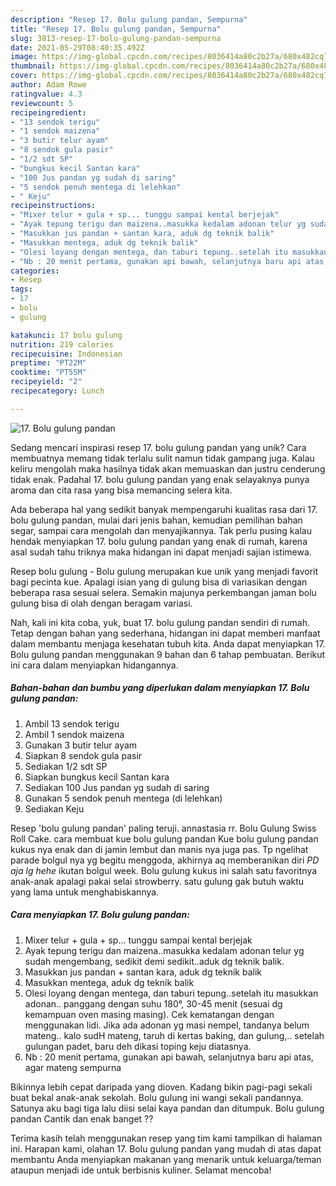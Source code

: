```yaml
---
description: "Resep 17. Bolu gulung pandan, Sempurna"
title: "Resep 17. Bolu gulung pandan, Sempurna"
slug: 3813-resep-17-bolu-gulung-pandan-sempurna
date: 2021-05-29T08:40:35.492Z
image: https://img-global.cpcdn.com/recipes/8036414a80c2b27a/680x482cq70/17-bolu-gulung-pandan-foto-resep-utama.jpg
thumbnail: https://img-global.cpcdn.com/recipes/8036414a80c2b27a/680x482cq70/17-bolu-gulung-pandan-foto-resep-utama.jpg
cover: https://img-global.cpcdn.com/recipes/8036414a80c2b27a/680x482cq70/17-bolu-gulung-pandan-foto-resep-utama.jpg
author: Adam Rowe
ratingvalue: 4.3
reviewcount: 5
recipeingredient:
- "13 sendok terigu"
- "1 sendok maizena"
- "3 butir telur ayam"
- "8 sendok gula pasir"
- "1/2 sdt SP"
- "bungkus kecil Santan kara"
- "100 Jus pandan yg sudah di saring"
- "5 sendok penuh mentega di lelehkan"
- " Keju"
recipeinstructions:
- "Mixer telur + gula + sp... tunggu sampai kental berjejak"
- "Ayak tepung terigu dan maizena..masukka kedalam adonan telur yg sudah mengembang, sedikit demi sedikit..aduk dg teknik balik."
- "Masukkan jus pandan + santan kara, aduk dg teknik balik"
- "Masukkan mentega, aduk dg teknik balik"
- "Olesi loyang dengan mentega, dan taburi tepung..setelah itu masukkan adonan.. panggang dengan suhu 180°, 30-45 menit (sesuai dg kemampuan oven masing masing). Cek kematangan dengan menggunakan lidi. Jika ada adonan yg masi nempel, tandanya belum mateng.. kalo sudH mateng, taruh di kertas baking, dan gulung,.. setelah gulungan padet, baru deh dikasi toping keju diatasnya."
- "Nb : 20 menit pertama, gunakan api bawah, selanjutnya baru api atas, agar mateng sempurna"
categories:
- Resep
tags:
- 17
- bolu
- gulung

katakunci: 17 bolu gulung 
nutrition: 219 calories
recipecuisine: Indonesian
preptime: "PT22M"
cooktime: "PT55M"
recipeyield: "2"
recipecategory: Lunch

---
```



![17. Bolu gulung pandan](https://img-global.cpcdn.com/recipes/8036414a80c2b27a/680x482cq70/17-bolu-gulung-pandan-foto-resep-utama.jpg)

Sedang mencari inspirasi resep 17. bolu gulung pandan yang unik? Cara membuatnya memang tidak terlalu sulit namun tidak gampang juga. Kalau keliru mengolah maka hasilnya tidak akan memuaskan dan justru cenderung tidak enak. Padahal 17. bolu gulung pandan yang enak selayaknya punya aroma dan cita rasa yang bisa memancing selera kita.

Ada beberapa hal yang sedikit banyak mempengaruhi kualitas rasa dari 17. bolu gulung pandan, mulai dari jenis bahan, kemudian pemilihan bahan segar, sampai cara mengolah dan menyajikannya. Tak perlu pusing kalau hendak menyiapkan 17. bolu gulung pandan yang enak di rumah, karena asal sudah tahu triknya maka hidangan ini dapat menjadi sajian istimewa.

Resep bolu gulung - Bolu gulung merupakan kue unik yang menjadi favorit bagi pecinta kue. Apalagi isian yang di gulung bisa di variasikan dengan beberapa rasa sesuai selera. Semakin majunya perkembangan jaman bolu gulung bisa di olah dengan beragam variasi.


Nah, kali ini kita coba, yuk, buat 17. bolu gulung pandan sendiri di rumah. Tetap dengan bahan yang sederhana, hidangan ini dapat memberi manfaat dalam membantu menjaga kesehatan tubuh kita. Anda dapat menyiapkan 17. Bolu gulung pandan menggunakan 9 bahan dan 6 tahap pembuatan. Berikut ini cara dalam menyiapkan hidangannya.

<!--inarticleads1-->

##### Bahan-bahan dan bumbu yang diperlukan dalam menyiapkan 17. Bolu gulung pandan:

1. Ambil 13 sendok terigu
1. Ambil 1 sendok maizena
1. Gunakan 3 butir telur ayam
1. Siapkan 8 sendok gula pasir
1. Sediakan 1/2 sdt SP
1. Siapkan bungkus kecil Santan kara
1. Sediakan 100 Jus pandan yg sudah di saring
1. Gunakan 5 sendok penuh mentega (di lelehkan)
1. Sediakan  Keju


Resep &#39;bolu gulung pandan&#39; paling teruji. annastasia rr. Bolu Gulung Swiss Roll Cake. cara membuat kue bolu gulung pandan Kue bolu gulung pandan kukus nya enak dan di jamin lembut dan manis nya juga pas. Tp ngelihat parade bolgul nya yg begitu menggoda, akhirnya aq memberanikan diri *PD aja lg hehe* ikutan bolgul week. Bolu gulung kukus ini salah satu favoritnya anak-anak apalagi pakai selai strowberry. satu gulung gak butuh waktu yang lama untuk menghabiskannya. 

<!--inarticleads2-->

##### Cara menyiapkan 17. Bolu gulung pandan:

1. Mixer telur + gula + sp... tunggu sampai kental berjejak
1. Ayak tepung terigu dan maizena..masukka kedalam adonan telur yg sudah mengembang, sedikit demi sedikit..aduk dg teknik balik.
1. Masukkan jus pandan + santan kara, aduk dg teknik balik
1. Masukkan mentega, aduk dg teknik balik
1. Olesi loyang dengan mentega, dan taburi tepung..setelah itu masukkan adonan.. panggang dengan suhu 180°, 30-45 menit (sesuai dg kemampuan oven masing masing). Cek kematangan dengan menggunakan lidi. Jika ada adonan yg masi nempel, tandanya belum mateng.. kalo sudH mateng, taruh di kertas baking, dan gulung,.. setelah gulungan padet, baru deh dikasi toping keju diatasnya.
1. Nb : 20 menit pertama, gunakan api bawah, selanjutnya baru api atas, agar mateng sempurna


Bikinnya lebih cepat daripada yang dioven. Kadang bikin pagi-pagi sekali buat bekal anak-anak sekolah. Bolu gulung ini wangi sekali pandannya. Satunya aku bagi tiga lalu diisi selai kaya pandan dan ditumpuk. Bolu gulung pandan Cantik dan enak banget ?? 

Terima kasih telah menggunakan resep yang tim kami tampilkan di halaman ini. Harapan kami, olahan 17. Bolu gulung pandan yang mudah di atas dapat membantu Anda menyiapkan makanan yang menarik untuk keluarga/teman ataupun menjadi ide untuk berbisnis kuliner. Selamat mencoba!
